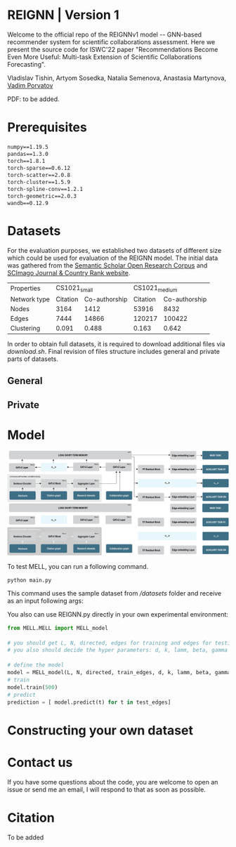 # REIGNN | Version 1 

Welcome to the official repo of the REIGNNv1 model -- GNN-based recommender system for scientific collaborations assessment. Here we present the source code for ISWC'22 paper "Recommendations Become Even More Useful:
Multi-task Extension of Scientific Collaborations Forecasting".

Vladislav Tishin, Artyom Sosedka, Natalia Semenova, Anastasia Martynova, [Vadim Porvatov](https://www.researchgate.net/profile/Vadim-Porvatov)

PDF: to be added.

# Prerequisites

```
numpy==1.19.5
pandas==1.3.0
torch==1.8.1
torch-sparse==0.6.12  
torch-scatter==2.0.8
torch-cluster==1.5.9
torch-spline-conv==1.2.1
torch-geometric==2.0.3
wandb==0.12.9
```

# Datasets

For the evaluation purposes, we established two datasets of different size which could be used for evaluation of the REIGNN model. The initial data was gathered from the [Semantic Scholar Open Research Corpus](https://api.semanticscholar.org/corpus) and [SCImago Journal & Country Rank
website](https://www.scimagojr.com).

<table>
  <tr>
    <td>Properties</td>
    <td colspan="2">CS1021<sub>small</sub></td>
    <td colspan="2">CS1021<sub>medium</sub></td>
  </tr>
  <tr>
    <td>Network type</td>
    <td>Citation</td>
    <td>Co-authorship</td>
    <td>Citation</td>
    <td>Co-authorship</td>
  </tr>
  
  <tr>
    <td>Nodes</td>
    <td>3164</td>
    <td>1412</td>
    <td>53916</td>
    <td>8432</td>
  </tr>
  
  <tr>
    <td>Edges</td>
    <td>7444</td>
    <td>14866</td>
    <td>120217</td>
    <td>100422</td>
  </tr>
 
  <tr>
    <td>Clustering</td>
    <td>0.091</td>
    <td>0.488</td>
    <td>0.163</td>
    <td>0.642</td>
  </tr>
</table>

In order to obtain full datasets, it is required to download additional files via _download.sh_. Final revision of files structure includes general and private parts of datasets.

## General



## Private

# Model

![Pipeline_image](model/images/recommender_pipeline_rev4.png#gh-light-mode-only)
![Pipeline_image](model/images/recommender_pipeline_rev4dm.png#gh-dark-mode-only)

To test MELL, you can run a following command.

```
python main.py
```

This command uses the sample dataset from _/datasets_ folder and receive as an input following args: 

You also can use REIGNN.py directly in your own experimental environment:


```python
from MELL.MELL import MELL_model

# you should get L, N, directed, edges for training and edges for testing from your data set
# you also should decide the hyper parameters: d, k, lamm, beta, gamma

# define the model
model = MELL_model(L, N, directed, train_edges, d, k, lamm, beta, gamma)
# train
model.train(500)
# predict
prediction = [ model.predict(t) for t in test_edges]
```

# Constructing your own dataset

# Contact us

If you have some questions about the code, you are welcome to open an issue or send me an email, I will respond to that as soon as possible.

# Citation

To be added
